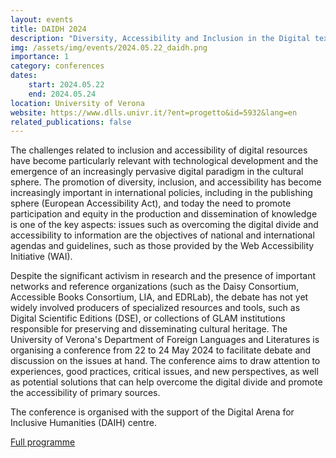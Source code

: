 ```yaml
---
layout: events
title: DAIDH 2024
description: "Diversity, Accessibility and Inclusion in the Digital text and Cultural Heritage: Challenges and Perspectives"
img: /assets/img/events/2024.05.22_daidh.png
importance: 1
category: conferences
dates:
    start: 2024.05.22
    end: 2024.05.24
location: University of Verona
website: https://www.dlls.univr.it/?ent=progetto&id=5932&lang=en
related_publications: false
---
```


The challenges related to inclusion and accessibility of digital resources have become particularly relevant with technological development and the emergence of an increasingly pervasive digital paradigm in the cultural sphere. The promotion of diversity, inclusion, and accessibility has become increasingly important in international policies, including in the publishing sphere (European Accessibility Act), and today the need to promote participation and equity in the production and dissemination of knowledge is one of the key aspects: issues such as overcoming the digital divide and accessibility to information are the objectives of national and international agendas and guidelines, such as those provided by the Web Accessibility Initiative (WAI). 

Despite the significant activism in research and the presence of important networks and reference organizations (such as the Daisy Consortium, Accessible Books Consortium, LIA, and EDRLab), the debate has not yet widely involved producers of specialized resources and tools, such as Digital Scientific Editions (DSE), or collections of GLAM institutions responsible for preserving and disseminating cultural heritage. The University of Verona's Department of Foreign Languages and Literatures is organising a conference from 22 to 24 May 2024 to facilitate debate and discussion on the issues at hand. The conference aims to draw attention to experiences, good practices, critical issues, and new perspectives, as well as potential solutions that can help overcome the digital divide and promote the accessibility of primary sources.

The conference is organised with the support of the Digital Arena for Inclusive Humanities (DAIH) centre.

[Full programme](/assets/pdf/DAIDH24-programme.pdf)
